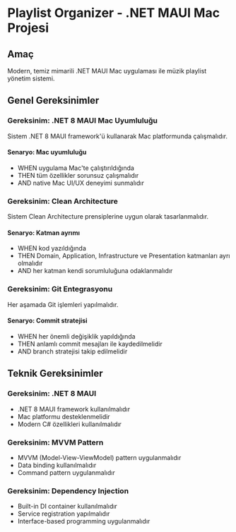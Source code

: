 # Playlist Organizer - .NET MAUI Mac Projesi

## Amaç
Modern, temiz mimarili .NET MAUI Mac uygulaması ile müzik playlist yönetim sistemi.

## Genel Gereksinimler

### Gereksinim: .NET 8 MAUI Mac Uyumluluğu
Sistem .NET 8 MAUI framework'ü kullanarak Mac platformunda çalışmalıdır.

#### Senaryo: Mac uyumluluğu
- WHEN uygulama Mac'te çalıştırıldığında
- THEN tüm özellikler sorunsuz çalışmalıdır
- AND native Mac UI/UX deneyimi sunmalıdır

### Gereksinim: Clean Architecture
Sistem Clean Architecture prensiplerine uygun olarak tasarlanmalıdır.

#### Senaryo: Katman ayrımı
- WHEN kod yazıldığında
- THEN Domain, Application, Infrastructure ve Presentation katmanları ayrı olmalıdır
- AND her katman kendi sorumluluğuna odaklanmalıdır

### Gereksinim: Git Entegrasyonu
Her aşamada Git işlemleri yapılmalıdır.

#### Senaryo: Commit stratejisi
- WHEN her önemli değişiklik yapıldığında
- THEN anlamlı commit mesajları ile kaydedilmelidir
- AND branch stratejisi takip edilmelidir

## Teknik Gereksinimler

### Gereksinim: .NET 8 MAUI
- .NET 8 MAUI framework kullanılmalıdır
- Mac platformu desteklenmelidir
- Modern C# özellikleri kullanılmalıdır

### Gereksinim: MVVM Pattern
- MVVM (Model-View-ViewModel) pattern uygulanmalıdır
- Data binding kullanılmalıdır
- Command pattern uygulanmalıdır

### Gereksinim: Dependency Injection
- Built-in DI container kullanılmalıdır
- Service registration yapılmalıdır
- Interface-based programming uygulanmalıdır
